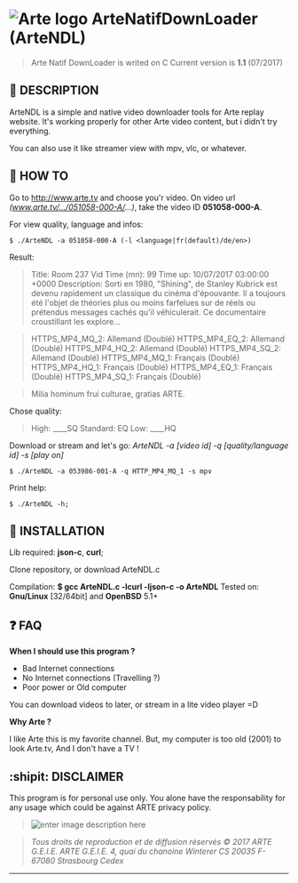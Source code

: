 # ![Arte logo](https://static-cdn.arte.tv/guide/favicons/favicon-96x96.png) **ArteNatifDownLoader (ArteNDL)**

> Arte Natif DownLoader is writed on C
Current version is **1.1** (07/2017)

:page_with_curl: **DESCRIPTION** 
---
ArteNDL is a simple and native video downloader tools for Arte replay website.
It's working properly for other Arte video content, but i didn't try everything.

You can also use it like streamer view with mpv, vlc, or whatever.

:rocket: **HOW TO** 
---
Go to http://www.arte.tv and choose you'r video.
On video url *(www.arte.tv/.../051058-000-A/...)*, take the video ID **051058-000-A**.

For view quality, language and infos: 

    $ ./ArteNDL -a 051058-000-A (-l <language|fr(default)/de/en>)

Result:
>Title: Room 237
Vid Time (mn): 99
Time up: 10/07/2017 03:00:00 +0000
Description: Sorti en 1980, "Shining", de Stanley Kubrick est devenu rapidement un classique du cinéma d'épouvante. Il a toujours été l'objet de théories plus ou moins farfelues sur de réels ou prétendus messages cachés qu'il véhiculerait. Ce documentaire croustillant les explore...

>HTTPS_MP4_MQ_2: Allemand (Doublé) 
HTTPS_MP4_EQ_2: Allemand (Doublé) 
HTTPS_MP4_HQ_2: Allemand (Doublé) 
HTTPS_MP4_SQ_2: Allemand (Doublé) 
HTTPS_MP4_MQ_1: Français (Doublé) 
HTTPS_MP4_HQ_1: Français (Doublé) 
HTTPS_MP4_EQ_1: Français (Doublé) 
HTTPS_MP4_SQ_1: Français (Doublé) 

>Milia hominum frui culturae, gratias ARTE.


Chose quality:
>High: ____SQ
Standard: EQ
Low: ____HQ

Download or stream and let's go:
*ArteNDL -a [video id] -q [quality/language id] -s [play on]*

    $ ./ArteNDL -a 053986-001-A -q HTTP_MP4_MQ_1 -s mpv

Print help:

    $ ./ArteNDL -h;

:construction: **INSTALLATION** 
---
Lib required: **json-c**, **curl**;

Clone repository, or download ArteNDL.c

Compilation: **$ gcc ArteNDL.c -lcurl -ljson-c -o ArteNDL**
Tested on: **Gnu/Linux** [32/64bit] and **OpenBSD** 5.1+

:question: **FAQ** 
---
**When I should use this program ?**

- Bad Internet connections
- No Internet connections (Travelling ?)
- Poor power or Old computer

You can download videos to later, or stream in a lite video player =D

**Why Arte ?**

I like Arte this is my favorite channel.
But, my computer is too old (2001) to look Arte.tv,
And I don't have a TV !

:shipit: **DISCLAIMER** 
-------
This program is for personal use only. You alone have the responsability for any usage which could be against ARTE privacy policy.

>![enter image description here](https://static-cdn.arte.tv/static/styleguide/2.7.1/src/components/footer/img/logo_arte.png)

>*Tous droits de reproduction et de diffusion réservés © 2017 ARTE G.E.I.E.*
*ARTE G.E.I.E. 4, quai du chanoine Winterer CS 20035 F- 67080 Strasbourg Cedex*

----------
